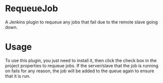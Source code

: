 RequeueJob
==========

A Jenkins plugin to requeue any jobs that fail due to the remote slave going down.

Usage
=====

To use this plugin, you just need to install it, then click the check box in the project properties to requeue jobs.  If the server/slave that the job is running on fails for any reason, the job will be added to the queue again to ensure that it is run.
